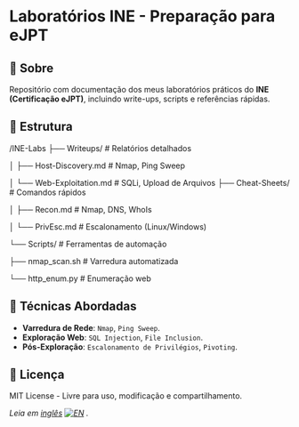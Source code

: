 # Laboratórios INE - Preparação para eJPT

## 📌 Sobre  
Repositório com documentação dos meus laboratórios práticos do **INE (Certificação eJPT)**, incluindo write-ups, scripts e referências rápidas.

## 🚀 Estrutura  
/INE-Labs
├── Writeups/ # Relatórios detalhados

│ ├── Host-Discovery.md # Nmap, Ping Sweep

│ └── Web-Exploitation.md # SQLi, Upload de Arquivos
├── Cheat-Sheets/ # Comandos rápidos

│ ├── Recon.md # Nmap, DNS, WhoIs

│ └── PrivEsc.md # Escalonamento (Linux/Windows)

└── Scripts/ # Ferramentas de automação

├── nmap_scan.sh # Varredura automatizada

└── http_enum.py # Enumeração web

## 🔧 Técnicas Abordadas  
- **Varredura de Rede**: `Nmap`, `Ping Sweep`.  
- **Exploração Web**: `SQL Injection`, `File Inclusion`.  
- **Pós-Exploração**: `Escalonamento de Privilégios`, `Pivoting`.  

## 📜 Licença  
MIT License - Livre para uso, modificação e compartilhamento.  

*Leia em [inglês](/EN/README.md) [![EN](https://img.shields.io/badge/🌐-English-blue)](./EN/README.md) .* 
